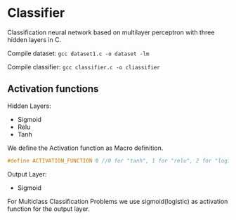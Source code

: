 # Classifier

Classification neural network based on multilayer perceptron with three hidden layers in C.


Compile dataset:
 `gcc dataset1.c -o dataset -lm`

Compile classifier:
`gcc classifier.c -o cliassifier`

## Activation functions

Hidden Layers:

* Sigmoid
* Relu
* Tanh

We define the Activation function as Macro definition.

```c
#define ACTIVATION_FUNCTION 0 //0 for "tanh", 1 for "relu", 2 for "logistic"

```

Output Layer:

* Sigmoid

For Multiclass Classification Problems we use sigmoid(logistic) as activation function for the output layer.
